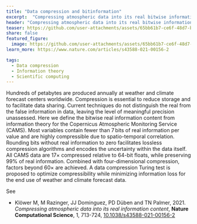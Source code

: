 ```yaml
---
title: "Data compression and bitinformation"
excerpt:  "Compressing atmospheric data into its real bitwise information content"
header: "Compressing atmospheric data into its real bitwise information content"
teaser: https://github.com/user-attachments/assets/65bb61b7-ce6f-48d7-b08d-d9fdc08c56fa
share: false
featured_figure: 
  image: https://github.com/user-attachments/assets/65bb61b7-ce6f-48d7-b08d-d9fdc08c56fa
learn_more: https://www.nature.com/articles/s43588-021-00156-2

tags:
  - Data compression
  - Information theory
  - Scientific computing
---
```

Hundreds of petabytes are produced annually at weather and climate forecast centers worldwide.
Compression is essential to reduce storage and to facilitate data sharing. Current techniques
do not distinguish the real from the false information in data, leaving the level of meaningful
precision unassessed. Here we define the bitwise real information content from information theory
for the Copernicus Atmospheric Monitoring Service (CAMS). Most variables contain fewer than 7 bits
of real information per value and are highly compressible due to spatio-temporal correlation.
Rounding bits without real information to zero facilitates lossless compression algorithms and
encodes the uncertainty within the data itself. All CAMS data are 17× compressed relative to 64-bit floats,
while preserving 99% of real information. Combined with four-dimensional compression, factors beyond 60× are achieved.
A data compression Turing test is proposed to optimize compressibility while minimizing information
loss for the end use of weather and climate forecast data.

See 

- Klöwer M, M Razinger, JJ Dominguez, PD Düben and TN Palmer, 2021. *Compressing atmospheric data into its real information content*, **Nature Computational Science**, 1, 713-724, [10.1038/s43588-021-00156-2](https://doi.org/10.1038/s43588-021-00156-2)
